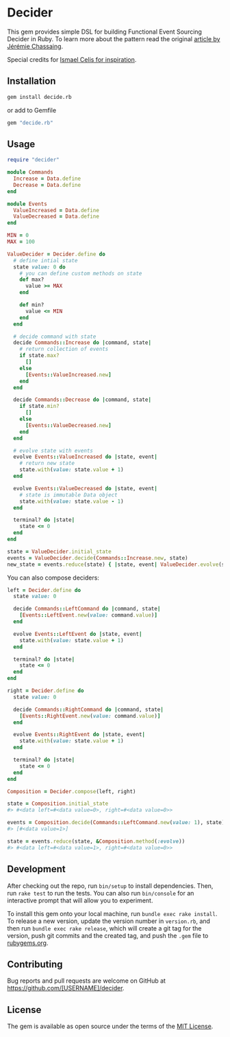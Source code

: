 # Decider

This gem provides simple DSL for building Functional Event Sourcing Decider in Ruby. To learn more about the pattern read the original [article by Jérémie Chassaing](https://thinkbeforecoding.com/post/2021/12/17/functional-event-sourcing-decider).

Special credits for [Ismael Celis for inspiration](https://ismaelcelis.com/posts/decide-evolve-react-pattern-in-ruby/).

## Installation

```bash
gem install decide.rb
```

or add to Gemfile

```ruby
gem "decide.rb"
```

## Usage

```ruby
require "decider"

module Commands
  Increase = Data.define
  Decrease = Data.define
end

module Events
  ValueIncreased = Data.define
  ValueDecreased = Data.define
end

MIN = 0
MAX = 100

ValueDecider = Decider.define do
  # define intial state
  state value: 0 do
    # you can define custom methods on state
    def max?
      value >= MAX
    end

    def min?
      value <= MIN
    end
  end

  # decide command with state
  decide Commands::Increase do |command, state|
    # return collection of events
    if state.max?
      []
    else
      [Events::ValueIncreased.new]
    end
  end

  decide Commands::Decrease do |command, state|
    if state.min?
      []
    else
      [Events::ValueDecreased.new]
    end
  end

  # evolve state with events
  evolve Events::ValueIncreased do |state, event|
    # return new state
    state.with(value: state.value + 1)
  end

  evolve Events::ValueDecreased do |state, event|
    # state is immutable Data object
    state.with(value: state.value - 1)
  end

  terminal? do |state|
    state <= 0
  end
end

state = ValueDecider.initial_state
events = ValueDecider.decide(Commands::Increase.new, state)
new_state = events.reduce(state) { |state, event| ValueDecider.evolve(state, events)
```

You can also compose deciders:

```ruby
left = Decider.define do
  state value: 0

  decide Commands::LeftCommand do |command, state|
    [Events::LeftEvent.new(value: command.value)]
  end

  evolve Events::LeftEvent do |state, event|
    state.with(value: state.value + 1)
  end

  terminal? do |state|
    state <= 0
  end
end

right = Decider.define do
  state value: 0

  decide Commands::RightCommand do |command, state|
    [Events::RightEvent.new(value: command.value)]
  end

  evolve Events::RightEvent do |state, event|
    state.with(value: state.value + 1)
  end

  terminal? do |state|
    state <= 0
  end
end

Composition = Decider.compose(left, right)

state = Composition.initial_state
#> #<data left=#<data value=0>, right=#<data value=0>>

events = Composition.decide(Commands::LeftCommand.new(value: 1), state)
#> [#<data value=1>]

state = events.reduce(state, &Composition.method(:evolve))
#> #<data left=#<data value=1>, right=#<data value=0>>
```

## Development

After checking out the repo, run `bin/setup` to install dependencies. Then, run `rake test` to run the tests. You can also run `bin/console` for an interactive prompt that will allow you to experiment.

To install this gem onto your local machine, run `bundle exec rake install`. To release a new version, update the version number in `version.rb`, and then run `bundle exec rake release`, which will create a git tag for the version, push git commits and the created tag, and push the `.gem` file to [rubygems.org](https://rubygems.org).

## Contributing

Bug reports and pull requests are welcome on GitHub at https://github.com/[USERNAME]/decider.

## License

The gem is available as open source under the terms of the [MIT License](https://opensource.org/licenses/MIT).
